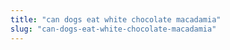 ```yaml
---
title: "can dogs eat white chocolate macadamia"
slug: "can-dogs-eat-white-chocolate-macadamia"
---
```


